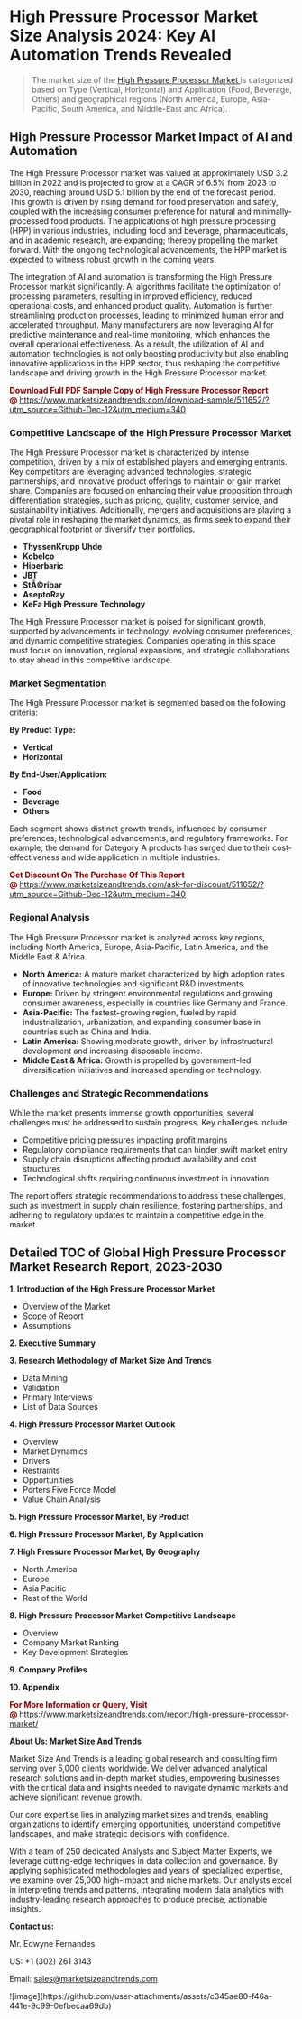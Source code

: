 <H1>High Pressure Processor Market Size Analysis 2024: Key AI Automation Trends Revealed</H1><blockquote><p>The market size of the <a href="https://www.marketsizeandtrends.com/download-sample/511652/?utm_source=Github-Dec-12&amp;utm_medium=340" target="_blank">High Pressure Processor Market </a>is categorized based on Type (Vertical, Horizontal) and Application (Food, Beverage, Others) and geographical regions (North America, Europe, Asia-Pacific, South America, and Middle-East and Africa).</p></blockquote><p><h2>High Pressure Processor Market Impact of AI and Automation</h2><p>The High Pressure Processor market was valued at approximately USD 3.2 billion in 2022 and is projected to grow at a CAGR of 6.5% from 2023 to 2030, reaching around USD 5.1 billion by the end of the forecast period. This growth is driven by rising demand for food preservation and safety, coupled with the increasing consumer preference for natural and minimally-processed food products. The applications of high pressure processing (HPP) in various industries, including food and beverage, pharmaceuticals, and in academic research, are expanding; thereby propelling the market forward. With the ongoing technological advancements, the HPP market is expected to witness robust growth in the coming years.</p><p>The integration of AI and automation is transforming the High Pressure Processor market significantly. AI algorithms facilitate the optimization of processing parameters, resulting in improved efficiency, reduced operational costs, and enhanced product quality. Automation is further streamlining production processes, leading to minimized human error and accelerated throughput. Many manufacturers are now leveraging AI for predictive maintenance and real-time monitoring, which enhances the overall operational effectiveness. As a result, the utilization of AI and automation technologies is not only boosting productivity but also enabling innovative applications in the HPP sector, thus reshaping the competitive landscape and driving growth in the High Pressure Processor market.</p></p><p><strong><span style="color: #800000;">Download Full PDF Sample Copy of High Pressure Processor Report @</span>&nbsp;</strong><a href="https://www.marketsizeandtrends.com/download-sample/511652/?utm_source=Github-Dec-12&amp;utm_medium=340">https://www.marketsizeandtrends.com/download-sample/511652/?utm_source=Github-Dec-12&amp;utm_medium=340</a></p><h3>Competitive Landscape of the High Pressure Processor Market</h3><p>The High Pressure Processor market is characterized by intense competition, driven by a mix of established players and emerging entrants. Key competitors are leveraging advanced technologies, strategic partnerships, and innovative product offerings to maintain or gain market share. Companies are focused on enhancing their value proposition through differentiation strategies, such as pricing, quality, customer service, and sustainability initiatives. Additionally, mergers and acquisitions are playing a pivotal role in reshaping the market dynamics, as firms seek to expand their geographical footprint or diversify their portfolios.</p><p><strong><p><ul><li>ThyssenKrupp Uhde </li><li> Kobelco </li><li> Hiperbaric </li><li> JBT </li><li> StÃ©ribar </li><li> AseptoRay </li><li> KeFa High Pressure Technology</p></li></ul></p></strong></p><p>The High Pressure Processor market is poised for significant growth, supported by advancements in technology, evolving consumer preferences, and dynamic competitive strategies. Companies operating in this space must focus on innovation, regional expansions, and strategic collaborations to stay ahead in this competitive landscape.</p><h3>Market Segmentation</h3><p>The High Pressure Processor market is segmented based on the following criteria:</p><p><strong>By Product Type:</strong></p><p><strong><p><ul><li>Vertical </li><li> Horizontal</p></li></ul></p></strong></p><p><strong>By End-User/Application:</strong></p><p><strong><p><ul><li>Food </li><li> Beverage </li><li> Others</p></li></ul></p></strong></p><p>Each segment shows distinct growth trends, influenced by consumer preferences, technological advancements, and regulatory frameworks. For example, the demand for Category A products has surged due to their cost-effectiveness and wide application in multiple industries.</p><p><strong><span style="color: #800000;">Get Discount On The Purchase Of This Report @&nbsp;</span></strong><a href="https://www.marketsizeandtrends.com/ask-for-discount/511652/?utm_source=Github-Dec-12&amp;utm_medium=340">https://www.marketsizeandtrends.com/ask-for-discount/511652/?utm_source=Github-Dec-12&amp;utm_medium=340</a></p><h3>Regional Analysis</h3><p>The High Pressure Processor market is analyzed across key regions, including North America, Europe, Asia-Pacific, Latin America, and the Middle East &amp; Africa.</p><ul><li><strong>North America:</strong> A mature market characterized by high adoption rates of innovative technologies and significant R&amp;D investments.</li><li><strong>Europe:</strong> Driven by stringent environmental regulations and growing consumer awareness, especially in countries like Germany and France.</li><li><strong>Asia-Pacific:</strong> The fastest-growing region, fueled by rapid industrialization, urbanization, and expanding consumer base in countries such as China and India.</li><li><strong>Latin America:</strong> Showing moderate growth, driven by infrastructural development and increasing disposable income.</li><li><strong>Middle East &amp; Africa:</strong> Growth is propelled by government-led diversification initiatives and increased spending on technology.</li></ul><h3>Challenges and Strategic Recommendations</h3><p>While the market presents immense growth opportunities, several challenges must be addressed to sustain progress. Key challenges include:</p><ul><li>Competitive pricing pressures impacting profit margins</li><li>Regulatory compliance requirements that can hinder swift market entry</li><li>Supply chain disruptions affecting product availability and cost structures</li><li>Technological shifts requiring continuous investment in innovation</li></ul><p>The report offers strategic recommendations to address these challenges, such as investment in supply chain resilience, fostering partnerships, and adhering to regulatory updates to maintain a competitive edge in the market.</p><h2>Detailed TOC of Global High Pressure Processor Market Research Report, 2023-2030</h2><p><strong>1. Introduction of the High Pressure Processor Market</strong></p><ul><li>Overview of the Market</li><li>Scope of Report</li><li>Assumptions&nbsp;</li></ul><p><strong>2. Executive Summary</strong></p><p><strong>3. Research Methodology of <strong>Market Size And Trends</strong></strong></p><ul><li>Data Mining</li><li>Validation</li><li>Primary Interviews</li><li>List of Data Sources&nbsp;</li></ul><p><strong>4. High Pressure Processor Market Outlook</strong></p><ul><li>Overview</li><li>Market Dynamics</li><li>Drivers</li><li>Restraints</li><li>Opportunities</li><li>Porters Five Force Model</li><li>Value Chain Analysis&nbsp;</li></ul><p><strong>5. High Pressure Processor Market, By Product</strong></p><p><strong>6. High Pressure Processor Market, By Application</strong></p><p><strong>7. High Pressure Processor Market, By Geography</strong></p><ul><li>North America</li><li>Europe</li><li>Asia Pacific</li><li>Rest of the World&nbsp;</li></ul><p><strong>8. High Pressure Processor Market Competitive Landscape</strong></p><ul><li>Overview</li><li>Company Market Ranking</li><li>Key Development Strategies&nbsp;</li></ul><p><strong>9. Company Profiles</strong></p><p><strong>10. Appendix</strong></p><p><strong><span style="color: #800000;">For More Information or Query, Visit @&nbsp;</span></strong><a href="https://www.marketsizeandtrends.com/report/high-pressure-processor-market/">https://www.marketsizeandtrends.com/report/high-pressure-processor-market/</a></p><p></p><p><strong>About Us:&nbsp;Market Size And Trends</strong></p><p>Market Size And Trends&nbsp;is a leading global research and consulting firm serving over 5,000 clients worldwide. We deliver advanced analytical research solutions and in-depth market studies, empowering businesses with the critical data and insights needed to navigate dynamic markets and achieve significant revenue growth.</p><p>Our core expertise lies in analyzing market sizes and trends, enabling organizations to identify emerging opportunities, understand competitive landscapes, and make strategic decisions with confidence.</p><p>With a team of 250 dedicated Analysts and Subject Matter Experts, we leverage cutting-edge techniques in data collection and governance. By applying sophisticated methodologies and years of specialized expertise, we examine over 25,000 high-impact and niche markets. Our analysts excel in interpreting trends and patterns, integrating modern data analytics with industry-leading research approaches to produce precise, actionable insights.</p><p><strong>Contact us:</strong></p><p>Mr. Edwyne Fernandes</p><p>US: +1 (302) 261 3143</p><p>Email: <a href="mailto:sales@marketsizeandtrends.com">sales@marketsizeandtrends.com</a>&nbsp;</p>
![image](https://github.com/user-attachments/assets/c345ae80-f46a-441e-9c99-0efbecaa69db)
